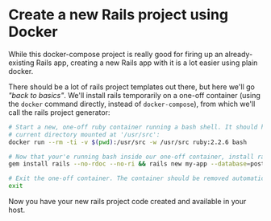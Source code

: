 # Create a new Rails project using Docker

While this docker-compose project is really good for firing up an already-existing Rails app,
creating a new Rails app with it is a lot easier using plain docker.

There should be a lot of rails project templates out there, but here we'll go *"back to basics"*.
We'll install rails temporarily on a one-off container (using the `docker` command directly, instead
of `docker-compose`), from which we'll call the rails project generator:

```bash
# Start a new, one-off ruby container running a bash shell. It should have the
# current directory mounted at '/usr/src':
docker run --rm -ti -v $(pwd):/usr/src -w /usr/src ruby:2.2.6 bash

# Now that your'e running bash inside our one-off container, install rails and generate the app.
gem install rails --no-rdoc --no-ri && rails new my-app --database=postgresql

# Exit the one-off container. The container should be removed automatically.
exit
```

Now you have your new rails project code created and available in your host.
